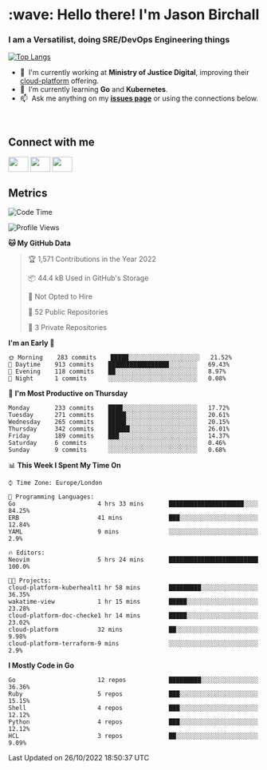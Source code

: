 <h1 align="left" id="jason-title">:wave: Hello there! I'm Jason Birchall</h1>
<h3 align="left">I am a Versatilist, doing SRE/DevOps Engineering things</h3>

[![Top Langs](https://github-readme-stats.vercel.app/api?username=jasonBirchall&show_icons=true&count_private=true&include_all_commits=true&theme=gruvbox)](https://github.com/anuraghazra/github-readme-stats)

- :office: &nbsp;I'm currently working at **Ministry of Justice Digital**, improving their [cloud-platform](https://github.com/ministryofjustice/cloud-platform) offering.
- :seedling: &nbsp;I’m currently learning **Go** and **Kubernetes**.
- :mailbox: &nbsp;Ask me anything on my **[issues page]** or using the connections below.


<br>

<h2>Connect with me</h2>
<p>
<a href="https://twitter.com/jsonBirchall" target="blank"><img align="center" src="https://cdn.jsdelivr.net/npm/simple-icons@3.0.1/icons/twitter.svg" alt="" height="30" width="40" /></a>
<a href="https://keybase.io/json0" target="blank"><img align="center" src="https://cdn.jsdelivr.net/npm/simple-icons@3.0.1/icons/keybase.svg" alt="" height="30" width="40" /></a>
<a href="https://www.reddit.com/user/kakorate" target="blank"><img align="center" src="https://cdn.jsdelivr.net/npm/simple-icons@3.0.1/icons/reddit.svg" alt="" height="30" width="40" /></a>
</p>

<h2>Metrics</h2>

<!--START_SECTION:waka-->
![Code Time](http://img.shields.io/badge/Code%20Time-818%20hrs%2047%20mins-blue)

![Profile Views](http://img.shields.io/badge/Profile%20Views-2-blue)

**🐱 My GitHub Data** 

> 🏆 1,571 Contributions in the Year 2022
 > 
> 📦 44.4 kB Used in GitHub's Storage 
 > 
> 🚫 Not Opted to Hire
 > 
> 📜 52 Public Repositories 
 > 
> 🔑 3 Private Repositories  
 > 
**I'm an Early 🐤** 

```text
🌞 Morning    283 commits    █████░░░░░░░░░░░░░░░░░░░░   21.52% 
🌆 Daytime    913 commits    █████████████████░░░░░░░░   69.43% 
🌃 Evening    118 commits    ██░░░░░░░░░░░░░░░░░░░░░░░   8.97% 
🌙 Night      1 commits      ░░░░░░░░░░░░░░░░░░░░░░░░░   0.08%

```
📅 **I'm Most Productive on Thursday** 

```text
Monday       233 commits    ████░░░░░░░░░░░░░░░░░░░░░   17.72% 
Tuesday      271 commits    █████░░░░░░░░░░░░░░░░░░░░   20.61% 
Wednesday    265 commits    █████░░░░░░░░░░░░░░░░░░░░   20.15% 
Thursday     342 commits    ██████░░░░░░░░░░░░░░░░░░░   26.01% 
Friday       189 commits    ███░░░░░░░░░░░░░░░░░░░░░░   14.37% 
Saturday     6 commits      ░░░░░░░░░░░░░░░░░░░░░░░░░   0.46% 
Sunday       9 commits      ░░░░░░░░░░░░░░░░░░░░░░░░░   0.68%

```


📊 **This Week I Spent My Time On** 

```text
⌚︎ Time Zone: Europe/London

💬 Programming Languages: 
Go                       4 hrs 33 mins       █████████████████████░░░░   84.25% 
ERB                      41 mins             ███░░░░░░░░░░░░░░░░░░░░░░   12.84% 
YAML                     9 mins              ░░░░░░░░░░░░░░░░░░░░░░░░░   2.9%

🔥 Editors: 
Neovim                   5 hrs 24 mins       █████████████████████████   100.0%

🐱‍💻 Projects: 
cloud-platform-kuberhealt1 hr 58 mins        █████████░░░░░░░░░░░░░░░░   36.35% 
wakatime-view            1 hr 15 mins        █████░░░░░░░░░░░░░░░░░░░░   23.28% 
cloud-platform-doc-checke1 hr 14 mins        █████░░░░░░░░░░░░░░░░░░░░   23.02% 
cloud-platform           32 mins             ██░░░░░░░░░░░░░░░░░░░░░░░   9.98% 
cloud-platform-terraform-9 mins              ░░░░░░░░░░░░░░░░░░░░░░░░░   2.9%

```

**I Mostly Code in Go** 

```text
Go                       12 repos            █████████░░░░░░░░░░░░░░░░   36.36% 
Ruby                     5 repos             ███░░░░░░░░░░░░░░░░░░░░░░   15.15% 
Shell                    4 repos             ███░░░░░░░░░░░░░░░░░░░░░░   12.12% 
Python                   4 repos             ███░░░░░░░░░░░░░░░░░░░░░░   12.12% 
HCL                      3 repos             ██░░░░░░░░░░░░░░░░░░░░░░░   9.09%

```



 Last Updated on 26/10/2022 18:50:37 UTC
<!--END_SECTION:waka-->

<!-- links -->

[issues page]: https://github.com/jasonBirchall/jasonBirchall/issues "jasonBirchall/issues"
